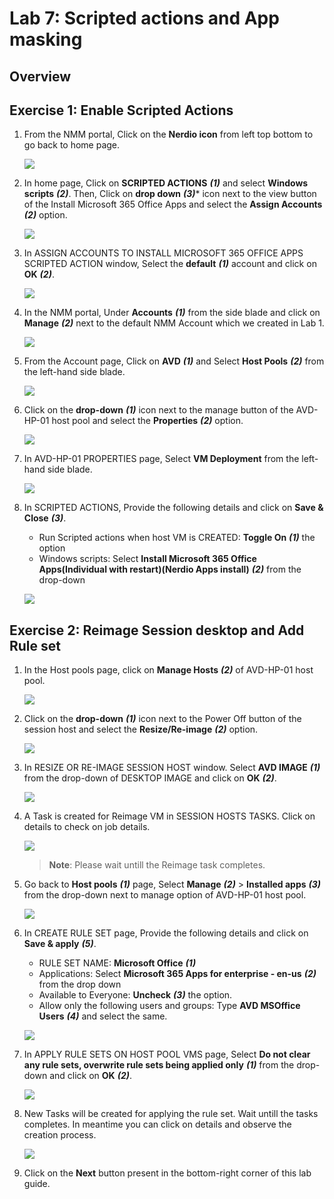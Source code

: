 # Lab 7: Scripted actions and App masking

## Overview



## Exercise 1: Enable Scripted Actions

1. From the NMM portal, Click on the **Nerdio icon** from left top bottom to go back to home page.

   ![](media/sa1.png)
      
1. In home page, Click on **SCRIPTED ACTIONS** ***(1)*** and select **Windows scripts** ***(2)***. Then, Click on **drop down** ***(3)**** icon next to the view button of the Install Microsoft 365 Office Apps and select the **Assign Accounts** ***(2)*** option.

   ![](media/sa2.png)
   
1. In ASSIGN ACCOUNTS TO INSTALL MICROSOFT 365 OFFICE APPS SCRIPTED ACTION window, Select the **default** ***(1)*** account and click on **OK** ***(2)***.

   ![](media/sa3.png)
   
1. In the NMM portal, Under **Accounts** ***(1)*** from the side blade and click on **Manage** ***(2)*** next to the default NMM Account which we created in Lab 1.

   ![](media/sa4.png)
   
1. From the Account page, Click on **AVD** ***(1)*** and Select **Host Pools** ***(2)*** from the left-hand side blade.

   ![](media/2s5.png)
   
1. Click on the **drop-down** ***(1)*** icon next to the manage button of the AVD-HP-01 host pool and select the **Properties** ***(2)*** option.

   ![](media/sa5.png)
   
1. In AVD-HP-01 PROPERTIES page, Select **VM Deployment** from the left-hand side blade.

   ![](media/sa6.png)
   
1. In SCRIPTED ACTIONS, Provide the following details and click on **Save & Close** ***(3)***.

   - Run Scripted actions when host VM is CREATED: **Toggle On** ***(1)*** the option
   - Windows scripts: Select **Install Microsoft 365 Office Apps(Individual with restart)(Nerdio Apps install)** ***(2)*** from the drop-down

   ![](media/sa10.png)
   
## Exercise 2: Reimage Session desktop and Add Rule set
   
1. In the Host pools page, click on **Manage Hosts** ***(2)*** of AVD-HP-01 host pool.

   ![](media/2ss11.png)
   
1. Click on the **drop-down** ***(1)*** icon next to the Power Off button of the session host and select the **Resize/Re-image** ***(2)*** option.

   ![](media/sa7.png)
   
1. In RESIZE OR RE-IMAGE SESSION HOST window. Select **AVD IMAGE** ***(1)*** from the drop-down of DESKTOP IMAGE and click on **OK** ***(2)***.

   ![](media/sa8.png)
   
1. A Task is created for Reimage VM in SESSION HOSTS TASKS. Click on details to check on job details.

   ![](media/sa9.png)
   
   >**Note**: Please wait untill the Reimage task completes.

1. Go back to **Host pools** ***(1)*** page, Select **Manage** ***(2)*** > **Installed apps** ***(3)*** from the drop-down next to manage option of AVD-HP-01 host pool.

   ![](media/sa14.png)

1. In CREATE RULE SET page, Provide the following details and click on **Save & apply** ***(5)***.

   - RULE SET NAME: **Microsoft Office** ***(1)***
   - Applications: Select **Microsoft 365 Apps for enterprise - en-us** ***(2)*** from the drop down
   - Available to Everyone: **Uncheck** ***(3)*** the option.
   - Allow only the following users and groups: Type **AVD MSOffice Users** ***(4)*** and select the same.

   ![](media/sa12.png)
   
1. In APPLY RULE SETS ON HOST POOL VMS page, Select **Do not clear any rule sets, overwrite rule sets being applied only** ***(1)*** from the drop-down and click on **OK** ***(2)***.

   ![](media/sa13.png)
   
1. New Tasks will be created for applying the rule set. Wait untill the tasks completes. In meantime you can click on details and observe the creation process.

   ![](media/sa15.png)
   
1. Click on the **Next** button present in the bottom-right corner of this lab guide.



